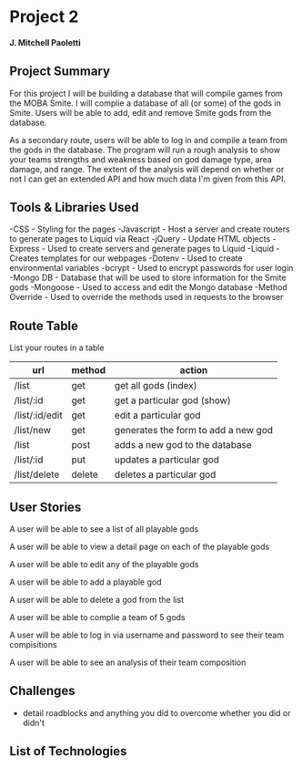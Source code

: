 # Project 2
#### J. Mitchell Paoletti

## Project Summary

For this project I will be building a database that will compile games from the MOBA Smite. I will complie a database of all (or some) of the gods in Smite. Users will be able to add, edit and remove Smite gods from the database. 

As a secondary route, users will be able to log in and compile a team from the gods in the database. The program will run a rough analysis to show your teams strengths and weakness based on god damage type, area damage, and range. The extent of the analysis will depend on whether or not I can get an extended API and how much data I'm given from this API.

## Tools & Libraries Used
-CSS - Styling for the pages
-Javascript - Host a server and create routers to generate pages to Liquid via React
-jQuery - Update HTML objects
-Express - Used to create servers and generate pages to Liquid
-Liquid - Creates templates for our webpages
-Dotenv - Used to create environmental variables
-bcrypt - Used to encrypt passwords for user login
-Mongo DB - Database that will be used to store information for the Smite gods
-Mongoose - Used to access and edit the Mongo database
-Method Override - Used to override the methods used in requests to the browser



## Route Table

List your routes in a table

| url | method | action |
|-----|--------|--------|
| /list | get | get all gods (index)|
| /list/:id | get | get a particular god (show)|
| /list/:id/edit | get | edit a particular god|
| /list/new | get | generates the form to add a new god|
| /list | post | adds a new god to the database|
| /list/:id | put | updates a particular god|
| /list/delete | delete | deletes a particular god|


## User Stories

A user will be able to see a list of all playable gods

A user will be able to view a detail page on each of the playable gods

A user will be able to edit any of the playable gods

A user will be able to add a playable god 

A user will be able to delete a god from the list

A user will be able to complie a team of 5 gods

A user will be able to log in via username and password to see their team compisitions 

A user will be able to see an analysis of their team composition

## Challenges

- detail roadblocks and anything you did to overcome whether you did or didn't

## List of Technologies